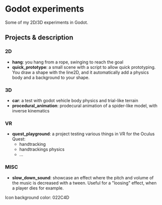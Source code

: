 # Godot experiments

Some of my 2D/3D experiments in Godot.

## Projects & description

### 2D

- **hang**: you hang from a rope, swinging to reach the goal
- **quick_prototype**: a small scene with a script to allow quick prototyping. You draw a shape with the line2D, and it automatically add a physics body and a background to your shape.

### 3D

- **car**: a test with godot vehicle body physics and trial-like terrain
- **procedural_animation**: prodecural animation of a spider-like model, with inverse kinematics

### VR

- **quest_playground**: a project testing various things in VR for the Oculus Quest:
    - handtracking
    - handtrackings physics
    - ...


### MISC

- **slow_down_sound**: showcase an effect where the pitch and volume of the music is decreased with a tween. Useful for a "loosing" effect, when a player dies for example.

Icon background color: 022C4D
